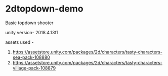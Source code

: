 # 2dtopdown-demo
 Basic topdown shooter

unity version- 2018.4.13f1

assets used - 
1. https://assetstore.unity.com/packages/2d/characters/tasty-characters-sea-pack-108880
2. https://assetstore.unity.com/packages/2d/characters/tasty-characters-village-pack-108879
